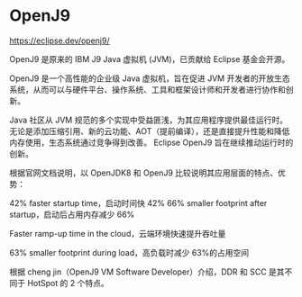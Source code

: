 # OpenJ9

https://eclipse.dev/openj9/

OpenJ9 是原来的 IBM J9 Java 虚拟机 (JVM)，已贡献给 Eclipse 基金会开源。

OpenJ9 是一个高性能的企业级 Java 虚拟机，旨在促进 JVM 开发者的开放生态系统，从而可以与硬件平台、操作系统、工具和框架设计师和开发者进行协作和创新。

Java 社区从 JVM 规范的多个实现中受益匪浅，为其应用程序提供最佳运行时。无论是添加压缩引用、新的云功能、AOT（提前编译），还是直接提升性能和降低内存使用，生态系统通过竞争得到改善。 Eclipse OpenJ9 旨在继续推动运行时的创新。

根据官网文档说明，以 OpenJDK8 和 OpenJ9 比较说明其应用层面的特点、优势：

42% faster startup time，启动时间快 42% 66% smaller footprint after startup，启动后占用内存减少 66%

Faster ramp-up time in the cloud，云端环境快速提升吞吐量 

63% smaller footprint during load，高负载时减少 63%的占用空间

根据 cheng jin（OpenJ9  VM Software Developer）介绍，DDR 和 SCC 是其不同于 HotSpot 的 2 个特点。